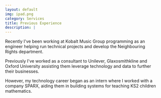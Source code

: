 ```yaml
---
layout: default
img: ipad.png
category: Services
title: Previous Experience 
description: |
---
```

Recently I've been working at Kobalt Music Group programming as an engineer helping run technical
projects and develop the Neighbouring Rights department.

Previously I've worked as a consultant to Unilever, Glaxosmithkline and Oxford University assisting
them leverage technology and data to further their businesses.

However, my technology career began as an intern where I worked with a company SPARX,
aiding them in building systems for teaching KS2 children mathematics.
